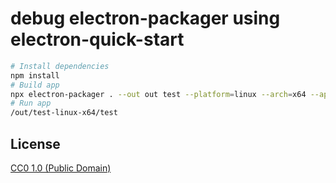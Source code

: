 # debug electron-packager using electron-quick-start
```bash
# Install dependencies
npm install
# Build app
npx electron-packager . --out out test --platform=linux --arch=x64 --app-version=99
# Run app
/out/test-linux-x64/test
```

## License

[CC0 1.0 (Public Domain)](LICENSE.md)
